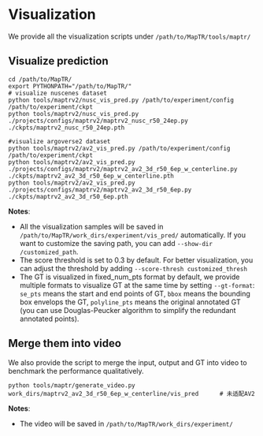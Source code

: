 # Visualization

We provide all the visualization scripts under `/path/to/MapTR/tools/maptr/`

## Visualize prediction

```shell
cd /path/to/MapTR/
export PYTHONPATH="/path/to/MapTR/"
# visualize nuscenes dataset
python tools/maptrv2/nusc_vis_pred.py /path/to/experiment/config /path/to/experiment/ckpt
python tools/maptrv2/nusc_vis_pred.py ./projects/configs/maptrv2/maptrv2_nusc_r50_24ep.py ./ckpts/maptrv2_nusc_r50_24ep.pth

#visualize argoverse2 dataset
python tools/maptrv2/av2_vis_pred.py /path/to/experiment/config /path/to/experiment/ckpt
python tools/maptrv2/av2_vis_pred.py ./projects/configs/maptrv2/maptrv2_av2_3d_r50_6ep_w_centerline.py ./ckpts/maptrv2_av2_3d_r50_6ep_w_centerline.pth
python tools/maptrv2/av2_vis_pred.py ./projects/configs/maptrv2/maptrv2_av2_3d_r50_6ep.py ./ckpts/maptrv2_av2_3d_r50_6ep.pth
```
**Notes**: 

- All the visualization samples will be saved in `/path/to/MapTR/work_dirs/experiment/vis_pred/` automatically. If you want to customize the saving path, you can add `--show-dir /customized_path`.
- The score threshold is set to 0.3 by default. For better visualization, you can adjust the threshold by adding `--score-thresh customized_thresh`
- The GT is visualized in fixed_num_pts format by default, we provide multiple formats to visualize GT at the same time by setting `--gt-format`: `se_pts` means the start and end points of GT, `bbox` means the bounding box envelops the GT, `polyline_pts` means the original annotated GT (you can use Douglas-Peucker algorithm to simplify the redundant annotated points).

## Merge them into video

We also provide the script to merge the input, output and GT into video to benchmark the performance qualitatively.

```shell
python tools/maptr/generate_video.py work_dirs/maptrv2_av2_3d_r50_6ep_w_centerline/vis_pred      # 未适配AV2
```
**Notes**: 
- The video will be saved in `/path/to/MapTR/work_dirs/experiment/`
